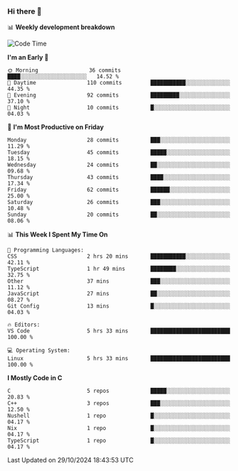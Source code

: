 ### Hi there 👋

📊 **Weekly development breakdown**
<!--START_SECTION:waka-->
![Code Time](http://img.shields.io/badge/Code%20Time-245%20hrs%2021%20mins-blue)

**I'm an Early 🐤** 

```text
🌞 Morning                36 commits          ████░░░░░░░░░░░░░░░░░░░░░   14.52 % 
🌆 Daytime                110 commits         ███████████░░░░░░░░░░░░░░   44.35 % 
🌃 Evening                92 commits          █████████░░░░░░░░░░░░░░░░   37.10 % 
🌙 Night                  10 commits          █░░░░░░░░░░░░░░░░░░░░░░░░   04.03 % 
```
📅 **I'm Most Productive on Friday** 

```text
Monday                   28 commits          ███░░░░░░░░░░░░░░░░░░░░░░   11.29 % 
Tuesday                  45 commits          █████░░░░░░░░░░░░░░░░░░░░   18.15 % 
Wednesday                24 commits          ██░░░░░░░░░░░░░░░░░░░░░░░   09.68 % 
Thursday                 43 commits          ████░░░░░░░░░░░░░░░░░░░░░   17.34 % 
Friday                   62 commits          ██████░░░░░░░░░░░░░░░░░░░   25.00 % 
Saturday                 26 commits          ███░░░░░░░░░░░░░░░░░░░░░░   10.48 % 
Sunday                   20 commits          ██░░░░░░░░░░░░░░░░░░░░░░░   08.06 % 
```


📊 **This Week I Spent My Time On** 

```text
💬 Programming Languages: 
CSS                      2 hrs 20 mins       ███████████░░░░░░░░░░░░░░   42.11 % 
TypeScript               1 hr 49 mins        ████████░░░░░░░░░░░░░░░░░   32.75 % 
Other                    37 mins             ███░░░░░░░░░░░░░░░░░░░░░░   11.12 % 
JavaScript               27 mins             ██░░░░░░░░░░░░░░░░░░░░░░░   08.27 % 
Git Config               13 mins             █░░░░░░░░░░░░░░░░░░░░░░░░   04.03 % 

🔥 Editors: 
VS Code                  5 hrs 33 mins       █████████████████████████   100.00 % 

💻 Operating System: 
Linux                    5 hrs 33 mins       █████████████████████████   100.00 % 
```

**I Mostly Code in C** 

```text
C                        5 repos             █████░░░░░░░░░░░░░░░░░░░░   20.83 % 
C++                      3 repos             ███░░░░░░░░░░░░░░░░░░░░░░   12.50 % 
Nushell                  1 repo              █░░░░░░░░░░░░░░░░░░░░░░░░   04.17 % 
Nix                      1 repo              █░░░░░░░░░░░░░░░░░░░░░░░░   04.17 % 
TypeScript               1 repo              █░░░░░░░░░░░░░░░░░░░░░░░░   04.17 % 
```




 Last Updated on 29/10/2024 18:43:53 UTC
<!--END_SECTION:waka-->
<!--
**R-enanVieira/R-enanVieira** is a ✨ _special_ ✨ repository because its `README.md` (this file) appears on your GitHub profile.

Here are some ideas to get you started:

- 🔭 I’m currently working on ...
- 🌱 I’m currently learning ...
- 👯 I’m looking to collaborate on ...
- 🤔 I’m looking for help with ...
- 💬 Ask me about ...
- 📫 How to reach me: ...
- 😄 Pronouns: ...
- ⚡ Fun fact: ...
-->
